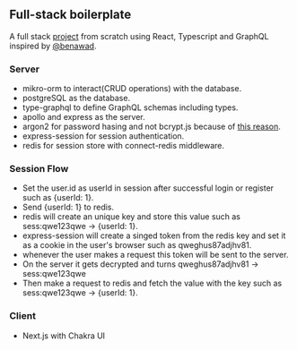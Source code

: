 ## Full-stack boilerplate

A full stack [project](youtu.be/i6ypd7qv3z8) from scratch using React, Typescript and GraphQL inspired by [@benawad](https://github.com/benawad).

### Server

-   mikro-orm to interact(CRUD operations) with the database.
-   postgreSQL as the database.
-   type-graphql to define GraphQL schemas including types.
-   apollo and express as the server.
-   argon2 for password hasing and not bcrypt.js because of [this reason](https://security.stackexchange.com/questions/193351/in-2018-what-is-the-recommended-hash-to-store-passwords-bcrypt-scrypt-argon2).
-   express-session for session authentication.
-   redis for session store with connect-redis middleware.

### Session Flow

-   Set the user.id as userId in session after successful login or register such as {userId: 1}.
-   Send {userId: 1} to redis.
-   redis will create an unique key and store this value such as sess:qwe123qwe -> {userId: 1}.
-   express-session will create a singed token from the redis key and set it as a cookie in the user's browser such as qweghus87adjhv81.
-   whenever the user makes a request this token will be sent to the server.
-   On the server it gets decrypted and turns qweghus87adjhv81 -> sess:qwe123qwe
-   Then make a request to redis and fetch the value with the key such as sess:qwe123qwe -> {userId: 1}.

### Client

-   Next.js with Chakra UI
